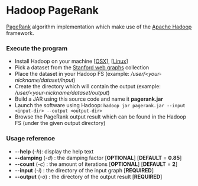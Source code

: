 Hadoop PageRank
===============

[PageRank](http://en.wikipedia.org/wiki/PageRank) algorithm implementation which make use of the 
[Apache Hadoop](http://hadoop.apache.org/) framework.

### Execute the program

* Install Hadoop on your machine [[OSX](http://shayanmasood.com/blog/how-to-setup-hadoop-on-mac-os-x-10-9-mavericks/)], [[Linux](http://www.michael-noll.com/tutorials/running-hadoop-on-ubuntu-linux-single-node-cluster/)] 
* Pick a dataset from the [Stanford web graphs](http://snap.stanford.edu/data/#web) collection
* Place the dataset in your Hadoop FS (example: */user/<your-nickname/dataset/input*)
* Create the directory which will contain the output (example: */user/<your-nickname/dataset/output*)
* Build a JAR using this source code and name it **pagerank.jar**
* Launch the software using Hadoop: `hadoop jar pagerank.jar --input <input-dir> --output <output-dir>`
* Browse the PageRank output result which can be found in the Hadoop FS (under the given output directory)

### Usage reference

* **--help** (*-h*): display the help text
* **--damping** (*-d*) <damping>: the damping factor [**OPTIONAL**] [**DEFAULT** = **0.85**]
* **--count** (*-c*) <iterations>: the amount of iterations [**OPTIONAL**] [**DEFAULT** = **2**]
* **--input** (*-i*) <input-dir>: the directory of the input graph [**REQUIRED**]
* **--output** (*-o*) <output-dir>: the directory of the output result [**REQUIRED**]